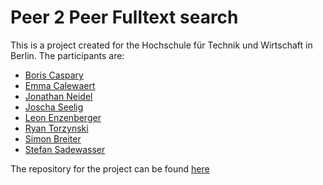 # Peer 2 Peer Fulltext search

This is a project created for the Hochschule für Technik und Wirtschaft in Berlin. The participants are:

- [Boris Caspary](https://github.com/BorisCaspary)
- [Emma Calewaert](https://github.com/EmmaCalewaert)
- [Jonathan Neidel](https://github.com/jneidel)
- [Joscha Seelig](https://github.com/jdsee)
- [Leon Enzenberger](https://github.com/enze-l)
- [Ryan Torzynski](https://github.com/RyanTT)
- [Simon Breiter](https://github.com/Bresicode)
- [Stefan Sadewasser](https://github.com/SteSad)

The repository for the project can be found [here](https://github.com/htw-projekt-p2p-volltextsuche)